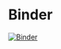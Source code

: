 # Binder

[![Binder](https://mybinder.org/badge_logo.svg)](https://mybinder.org/v2/gh/sallesweb/Binder.git/master?urlpath=lab)
